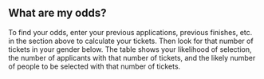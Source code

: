 ## What are my odds?
To find your odds, enter your previous applications, previous finishes, etc. in the section above to calculate your tickets. Then look for that number of tickets in your gender below. The table shows your likelihood of selection, the number of applicants with that number of tickets, and the likely number of people to be selected with that number of tickets.
